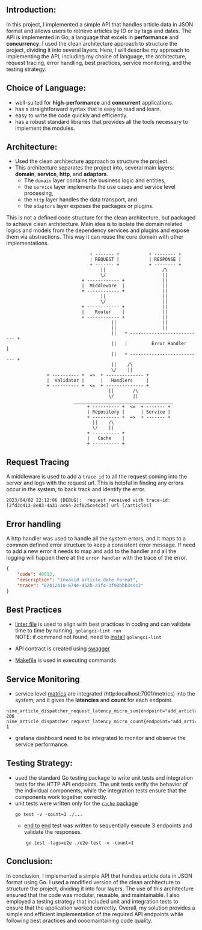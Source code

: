 ## Introduction:
In this project, I implemented a simple API that handles article data in JSON format
and allows users to retrieve articles by ID or by tags and dates. The API is 
implemented in Go, a language that excels in **performance** and **concurrency**. I used 
the clean architecture approach to structure the project, dividing  it into several layers. 
Here, I will describe my approach to implementing the API, including my choice of language, 
the architecture, request tracing, error handling, best practices, service monitoring,  and the testing strategy.

## Choice of Language:
- well-suited for **high-performance** and **concurrent** applications.
- has a straightforward syntax that is easy to read and learn. 
- easy to write the code quickly and efficiently. 
- has a robust standard libraries that provides all the tools necessary to implement 
the modules. 

## Architecture:
- Used the clean architecture approach to structure the project.
- This architecture separates the project into, several main layers: 
**domain**, **service**, **http**, and **adaptors**. 
  * The `domain` layer contains the business logic and entities, 
  * the `service` layer implements the use cases and service level processing, 
  * the `http` layer handles the data transport, and 
  * the `adaptors` layer exposes the packages or plugins.

This is not a defined code structure for the clean architecture, but packaged to 
achieve clean architecture. Main idea is to isolate the domain related logics 
and models from the dependency services and plugins and expose them via 
abstractions. This way it can reuse the core domain with other implementations.   

```text
                               + ------- +           + -------- +
                               | REQUEST |           | RESPONSE |
                               + ------- +           + -------- +
                                   ||                     /\
                                   \/                     ||
                            + ------------ +              ||
                            |  Middleware  |              ||
                            + ------------ +              ||
                                   ||                     ||
                                   \/                     ||
                            + ------------ +              ||  
                            |    Router    |              ||    
                            + ------------ +              ||  
                                       ||                 ||
                                       ||                 ||
                                       ||   + --------------------------- +
                                       ||   |         Error Handler       |
                                       ||   + --------------------------- +
                                       ||    /\
                                       \/    ||
               + ---------- +  =>  + -------------- +  
               |  Validator |      |   Handlers     |      
               + ---------- +  <=  + -------------- +    
                                      ||       /\
                                      \/       ||
                         _____________________________________
                              + ---------- +  <=  + ------- +
                              | Repository |      | Service |
                              + ---------- +  =>  + ------- +
                                ||    /\          
                                \/    ||     
                              + ---------- +    
                              |   Cache    |    
                              + ---------- +    
```


## Request Tracing
A middleware is used to add a `trace id` to all the request coming into the server and 
logs with the request url. This is helpful in finding any errors occur in the system, 
to back track and identify the error.    

```
2023/04/02 22:12:06 [DEBUG]:  request received with trace-id:[2fd3c413-8e83-4a31-ac64-2cf825ce4c34] url [/articles]
```

## Error handling
A http handler was used to handle all the system errors, and it maps to a 
common defined error structure to keep a consistent error message. 
If need to add a new error it needs to map and add to the handler and all the 
logging will happen there at the `error handler` with the trace of the error.   

```json
{
    "code": 40013,
    "description": "invalid article date format",
    "trace": "82412b10-674e-452b-a1f4-3f93bbb349c2"
}
``` 

## Best Practices
* [linter file](.golangci.yml) is used to align with best practices in coding and can validate time 
to time by running, `golangci-lint run`  
NOTE: if command not found, need to [install](https://golangci-lint.run/) `golangci-lint` 

* API contract is created using [swagger](docs/swagger.yaml) 
* [Makefile](Makefile) is used in executing commands 

## Service Monitoring
- service level [matrics](http://localhost:7001/metrics) are integrated (http:localhost:7001/metrics) into the system, and it gives the 
**latencies** and **count** for each endpoint. 
```
nine_article_dispatcher_request_latency_micro_sum{endpoint="add_article",error="false"} 206
nine_article_dispatcher_request_latency_micro_count{endpoint="add_article",error="false"} 1
```
- grafana dashboard need to be integrated to monitor and observe the service performance. 


## Testing Strategy:
-  used the standard Go testing package to write unit tests and integration tests 
for the HTTP API endpoints. The unit tests verify the behavior of the individual 
components, while the integration tests ensure that the components work together 
correctly.
- unit tests were written only for the [`cache` package](internal/adaptors/cache/cache_test.go)
    ```shell
    go test -v -count=1 ./...
    ```
  - [end to end](/e2e-test/e2e_test.go) test was written to sequentially execute 3 endpoints and 
  validate the responses.
  ```shell
      go test -tags=e2e ./e2e-test -v -count=1
    ```
## Conclusion:
In conclusion, I implemented a simple API that handles article data in JSON 
format using Go. I used a modified version of the clean architecture to structure 
the project, dividing it into four layers. The use of this architecture ensured 
that the code was modular, reusable, and maintainable. I also employed a testing 
strategy that included unit and integration tests to ensure that the application
worked correctly. Overall, my solution provides a simple and efficient 
implementation of the required API endpoints while following best practices and 
oooomaintaining code quality.